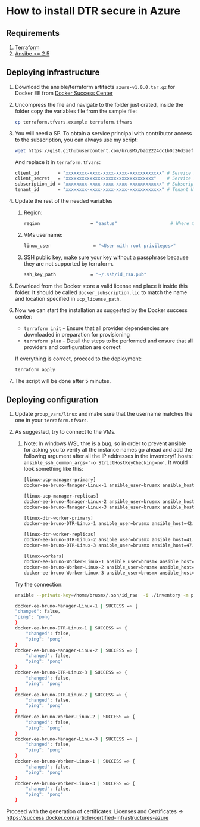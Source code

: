 # How to install DTR secure in Azure

## Requirements

1. [Terraform](https://www.terraform.io/downloads.html)
2. [Ansibe >= 2.5](https://docs.ansible.com/ansible/latest/installation_guide/intro_installation.html#latest-releases-via-apt-ubuntu)

## Deploying infrastructure

1. Download the ansible/terraform artifacts `azure-v1.0.0.tar.gz` for Docker EE from [Docker Success Center](https://success.docker.com/article/certified-infrastructures-azure)

2. Uncompress the file and navigate to the folder just crated, inside the folder copy the variables file from the sample file:

    ```bash
    cp terraform.tfvars.example terraform.tfvars
    ```

3. You will need a SP. To obtain a service principal with contributor access to the subscription, you can always use my script:

    ```bash
    wget https://gist.githubusercontent.com/brusMX/bab2224dc1b0c26d3aef4799cb97c045/raw/bf05884b5aeca9ae0c455af3ce0e695ec372cccc/getAzureServicePrincipal.sh && chmod +x getAzureServicePrincipal.sh && ./getAzureServicePrincipal.sh
    ```
    And replace it in `terraform.tfvars`:

    ```bash
    client_id       = "xxxxxxxx-xxxx-xxxx-xxxx-xxxxxxxxxxxx" # Service Principal UUID
    client_secret   = "xxxxxxxxxxxxxxxxxxxxxxxxxxxxxxxxx"    # Service Principal App Secret
    subscription_id = "xxxxxxxx-xxxx-xxxx-xxxx-xxxxxxxxxxxx" # Subscription UUID
    tenant_id       = "xxxxxxxx-xxxx-xxxx-xxxx-xxxxxxxxxxxx" # Tenant UUID
    ```

4. Update the rest of the needed variables
    1. Region:

        ```bash
        region                   = "eastus"                    # Where to deploy (e.g. Central US)
        ```

    2. VMs username:

        ```bash
        linux_user                = "<User with root privileges>"
        ```

    3. SSH public key, make sure your key without a passphrase because they are not supported by terraform.

        ```bash
        ssh_key_path             = "~/.ssh/id_rsa.pub"                           # Path to your ssh public key
        ```

5. Download from the Docker store a valid license and place it inside this folder. It should be called `docker_subscription.lic` to match the name and location specified in `ucp_license_path`.
6. Now we can start the installation as suggested by the Docker success center:
    - `terraform init` - Ensure that all provider dependencies are downloaded in preparation for provisioning
    - `terraform plan` - Detail the steps to be performed and ensure that all providers and configuration are correct

    If everything is correct, proceed to the deployment:

    ```bash
    terraform apply
    ```
7. The script will be done after 5 minutes.

## Deploying configuration

1. Update `group_vars/linux` and make sure that the username matches the one in your `terraform.tfvars`.
2. As suggested, try to connect to the VMs. 
    1. Note: In windows WSL thre is a [bug](https://github.com/ansible/ansible/issues/42388), so in order to prevent ansible for asking you to verify all the instance names go ahead and add the following argument after all the IP addresses in the inventory/1.hosts: ` ansible_ssh_common_args='-o StrictHostKeyChecking=no'`. It would look something like this:

        ```bash
        [linux-ucp-manager-primary]
        docker-ee-bruno-Manager-Linux-1 ansible_user=brusmx ansible_host=43.13.37.119 ansible_ssh_common_args='-o StrictHostKeyChecking=no'

        [linux-ucp-manager-replicas]
        docker-ee-bruno-Manager-Linux-2 ansible_user=brusmx ansible_host=43.114.28.214 ansible_ssh_common_args='-o StrictHostKeyChecking=no'
        docker-ee-bruno-Manager-Linux-3 ansible_user=brusmx ansible_host=43.114.30.166 ansible_ssh_common_args='-o StrictHostKeyChecking=no'

        [linux-dtr-worker-primary]
        docker-ee-bruno-DTR-Linux-1 ansible_user=brusmx ansible_host=42.114.26.101 ansible_ssh_common_args='-o StrictHostKeyChecking=no'

        [linux-dtr-worker-replicas]
        docker-ee-bruno-DTR-Linux-2 ansible_user=brusmx ansible_host=41.114.37.171 ansible_ssh_common_args='-o StrictHostKeyChecking=no'
        docker-ee-bruno-DTR-Linux-3 ansible_user=brusmx ansible_host=47.114.28.113 ansible_ssh_common_args='-o StrictHostKeyChecking=no'

        [linux-workers]
        docker-ee-bruno-Worker-Linux-1 ansible_user=brusmx ansible_host=43.114.2.115 ansible_ssh_common_args='-o StrictHostKeyChecking=no'
        docker-ee-bruno-Worker-Linux-2 ansible_user=brusmx ansible_host=43.14.3.118 ansible_ssh_common_args='-o StrictHostKeyChecking=no'
        docker-ee-bruno-Worker-Linux-3 ansible_user=brusmx ansible_host=43.14.32.194 ansible_ssh_common_args='-o StrictHostKeyChecking=no'

        ```

    Try the connection:

    ```bash
    ansible --private-key=/home/brusmx/.ssh/id_rsa  -i ./inventory -m ping linux

    docker-ee-bruno-Manager-Linux-1 | SUCCESS => {
    "changed": false,
    "ping": "pong"
    }
    docker-ee-bruno-DTR-Linux-1 | SUCCESS => {
        "changed": false,
        "ping": "pong"
    }
    docker-ee-bruno-Manager-Linux-2 | SUCCESS => {
        "changed": false,
        "ping": "pong"
    }
    docker-ee-bruno-DTR-Linux-3 | SUCCESS => {
        "changed": false,
        "ping": "pong"
    }
    docker-ee-bruno-DTR-Linux-2 | SUCCESS => {
        "changed": false,
        "ping": "pong"
    }
    docker-ee-bruno-Worker-Linux-2 | SUCCESS => {
        "changed": false,
        "ping": "pong"
    }
    docker-ee-bruno-Manager-Linux-3 | SUCCESS => {
        "changed": false,
        "ping": "pong"
    }
    docker-ee-bruno-Worker-Linux-1 | SUCCESS => {
        "changed": false,
        "ping": "pong"
    }
    docker-ee-bruno-Worker-Linux-3 | SUCCESS => {
        "changed": false,
        "ping": "pong"
    }
    ```

Proceed with the generation of certificates: Licenses and Certificates -> https://success.docker.com/article/certified-infrastructures-azure